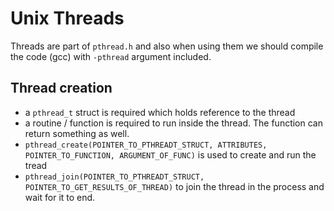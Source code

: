 # Unix Threads

Threads are part of `pthread.h` and also when using them we should compile the code (gcc) with `-pthread` argument included.


## Thread creation

- a `pthread_t` struct is required which holds reference to the thread
- a routine / function is required to run inside the thread. The function can return something as well.
- `pthread_create(POINTER_TO_PTHREADT_STRUCT, ATTRIBUTES, POINTER_TO_FUNCTION, ARGUMENT_OF_FUNC)` is used to create and run the tread
- `pthread_join(POINTER_TO_PTHREADT_STRUCT, POINTER_TO_GET_RESULTS_OF_THREAD)` to join the thread in the process and wait for it to end.


